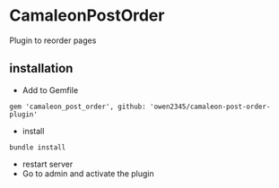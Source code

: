# CamaleonPostOrder
Plugin to reorder pages

## installation
* Add to Gemfile
```
gem 'camaleon_post_order', github: 'owen2345/camaleon-post-order-plugin'
```
* install
```
bundle install
```
* restart server
* Go to admin and activate the plugin
